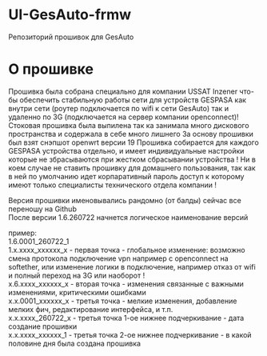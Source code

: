 # UI-GesAuto-frmw
Репозиторий прошивок для GesAuto

# О прошивке
Прошивка была собрана специально для компании USSAT Inzener что-бы обеспечить стабильную работы сети для устройств GESPASA как внутри сети (роутер подключается по wifi к сети GesAuto) так и удаленно по 3G (подключается на сервер компании openconnect)!
Стоковая прошивка была выпилена так ка занимала много дискового пространства и содержала в себе много лишнего
За основу прошивки был взят снэпшот openwrt версии 19
Прошивка собирается для каждого GESPASA устройства отдельно, и имеет индивидуальные настройки которые не збрасываются при жестком сбрасывании устройства !
Ни в коем случае не ставить прошивку для домашнего пользования, так как в ней по умолчанию идет корпаративный пароль доступ к которому имеют только специалисты технического отдела компании !

Версия прошивки именовывались рандомно (от балды) сейчас все переношу на Github</br>
После версии 1.6.260722 начнется логическое наименование версий

пример:
</br>1.6.0001_260722_1
</br>1.x.xxxx_xxxxxx_x - первая точка - глобальное изменение: возможно смена протокола подключение vpn например с openconnect на softether, или изменение логики в подключение, например отказ от wifi и полный переход на 3G или наоборот !
</br>x.6.xxxx_xxxxxx_x - вторая точка - изменения связанные с важными изменениями, критическими ошибками
</br>x.x.0001_xxxxxx_x - третья точка - мелкие изменения, добавление мелких фич, редактирование интерфейса, и т.п.
</br>x.x.xxxx_260722_x - третья точка 1-ое нижнее подчеркивание - дата создание прошивки
</br>x.x.xxxx_xxxxxx_1 - третья точка 2-ое нижнее подчеркивание - в какой половине дня была создана прошивка


